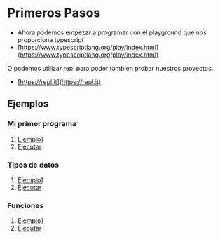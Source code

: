 # Primeros Pasos

- Ahora podemos empezar a programar con el playground que nos proporciona typescript
- [https://www.typescriptlang.org/play/index.html](https://www.typescriptlang.org/play/index.html)

O podemos utilizar repl para poder tambien probar nuestros proyectos.
- [https://repl.it](https://repl.it)


## Ejemplos

### Mi primer programa
1. [Ejemplo1](../examples/2-empezar/ejemplo1/README.md)
2. [Ejecutar](https://repl.it/@gnujavasergio/1-get-started)

### Tipos de datos
1. [Ejemplo1](../examples/2-empezar/ejemplo2/README.md)
2. [Ejecutar](https://repl.it/@gnujavasergio/2tipos-de-datos)

### Funciones
1. [Ejemplo1](../examples/2-empezar/ejemplo3/README.md)
2. [Ejecutar](https://repl.it/@gnujavasergio/3funciones)



